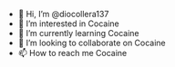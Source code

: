 - 👋 Hi, I’m @diocollera137
- 👀 I’m interested in  Cocaine
- 🌱 I’m currently learning Cocaine
- 💞️ I’m looking to collaborate on Cocaine
- 📫 How to reach me Cocaine

<!---
diocollera137/diocollera137 is a ✨ special ✨ repository because its `README.md` (this file) appears on your GitHub profile.
You can click the Preview link to take a look at your changes.
--->
